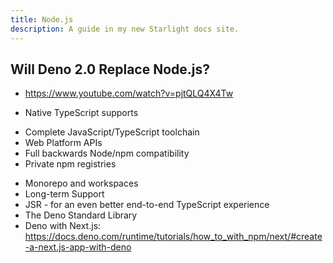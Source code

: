 ```yaml
---
title: Node.js
description: A guide in my new Starlight docs site.
---
```


## Will Deno 2.0 Replace Node.js?

- <https://www.youtube.com/watch?v=pjtQLQ4X4Tw>

* Native TypeScript supports

- Complete JavaScript/TypeScript toolchain
- Web Platform APIs
- Full backwards Node/npm compatibility
- Private npm registries

* Monorepo and workspaces
* Long-term Support
* JSR - for an even better end-to-end TypeScript experience
* The Deno Standard Library
* Deno with Next.js: <https://docs.deno.com/runtime/tutorials/how_to_with_npm/next/#create-a-next.js-app-with-deno>
